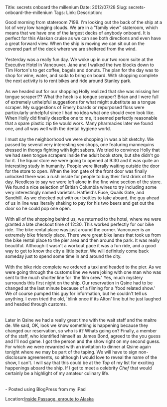 Title: secrets onboard the millenium
Date: 2012/07/28
Slug: secrets-onboard-the-millenium
Tags: 
Link: 
Description: 


Good morning from stateroom 7199.  I'm looking out the back of the ship at a lot of very low hanging clouds.  We are in a "family view" stateroom, which means that we have one of the largest decks of anybody onboard.  It is perfect for this Alaskan cruise as we can see both directions and even have a great forward view.  When the ship is moving we can sit out on the covered part of the deck where we are sheltered from the wind.<br /><br />Yesterday was a really fun day.  We woke up in our two room suite at the Executive Hotel in Vancouver.  Jane and I walked the two blocks down to Tim Horton's to get coffee, bagels and donuts.  The plan for the day was to shop for wine, water, and soda to bring on board.  With shopping complete the next activity is to rent bikes and ride around Stanley park.  <br /><br />As we headed out for our shopping Holly realized that she was missing her tongue scraper!??  What the heck is a tongue scraper?  Brian and I were full of extremely unhelpful suggestions for what might substitute as a tongue scraper.  My suggestions of Emery boards or repurposed floss were particularly unhelpful since I had no idea what one should even look like.  When Holly did finally describe one to me, it seemed perfectly reasonable that a spare plastic zip tie would work.  Many pharmacies later we found one, and all was well with the dental hygiene world.<br /><br />I must say the neighborhood we were shopping in was a bit sketchy.  We passed by several very interesting sex shops, one featuring mannequins dressed in thongs fighting with light sabers.  We tried to convince Holly that we had seen tongue scrapers inside the adult book store, but she didn't go for it. The liquor store we were going to opened at 9:30 and it was quite an interesting study in humanity.  People were literally waiting outside the door for the store to open.  When the iron gate of the front door was finally unlocked there was a rush inside for people to buy their first drink of the day.  Needless to say we were left alone in the fine wine section of the store.  We found a nice selection of British Columbia wines to try including some very interestingly named varietals.  Hatfield's Fuse, Quails Gate, and Sandhill.  As we checked out with our bottles to take aboard, the guy ahead of us in line was literally shaking to pay for his two beers and get out the door so he could pop one open.<br /><br />With all of the shopping behind us, we returned to the hotel, where we were granted a late checkout time of 12:30.  This worked perfectly for our bike ride.  The bike rental place was just around the corner.  Vancouver is an extremely bike friendly place.  There were great bike lanes that took us from the bike rental place to the pier area and then around the park.  It was really beautiful.  Although it wasn't a workout pace it was a fun ride, and a good way to get to know the city a little better.  We will definitely come back someday just to spend some time in and around the city.<br /><br />With the bike ride complete we ordered a taxi and headed to the pier.  As we were going through the customs line we were joking with one man who was sent to the much shorter line for 'the film crew.'  Yes, much mystery surrounds this first night on the ship.  Our reservation in Qsine had to be changed at the last minute because of a filming for a 'food related show.'<br />We of course pumped this guy for information, but he couldn't tell us anything.  I even tried the old, 'blink once if its Alton' line but he just laughed and headed through customs.<br /><br /><br />Later in Qsine we had a really great time with the wait staff and the maitre de.  We said, OK, look we know something is happening because they changed our reservation, so who is it?  Whats going on?  Finally, a member of the staff, who identified himself as James Bond, agreed to the you guess and I'll nod game.  I got the person and the show right on my second guess.  For which we were rewarded with an invitation to dinner at Qsine again tonight where we may be part of the taping.  We will have to sign non-disclosure agreements, so although I would love to reveal the name of the show, I can't.  I will say that this could be at the <i>Top</i> of my list for exciting happenings aboard the ship.  If I get to meet a celebrity <i>Chef</i> that would certainly be a highlight of my amateur culinary life.<br /><br /><br />- Posted using BlogPress from my iPad	<br /><p class='blogpress_location'>Location:<a href='http://maps.google.com/maps?q=Inside%20Passage,%20enroute%20to%20Alaska&z=10'>Inside Passage, enroute to Alaska</a></p>
